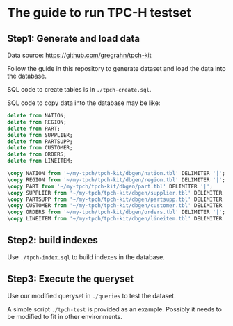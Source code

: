 # The guide to run TPC-H testset



## Step1: Generate and load data

Data source: https://github.com/gregrahn/tpch-kit

Follow the guide in this repository to generate dataset and load the data into the database.

SQL code to create tables is in `./tpch-create.sql`.

SQL code to copy data into the database may be like:

```sql
delete from NATION;
delete from REGION;
delete from PART;
delete from SUPPLIER;
delete from PARTSUPP;
delete from CUSTOMER;
delete from ORDERS;
delete from LINEITEM;

\copy NATION from '~/my-tpch/tpch-kit/dbgen/nation.tbl' DELIMITER '|';
\copy REGION from '~/my-tpch/tpch-kit/dbgen/region.tbl' DELIMITER '|';
\copy PART from '~/my-tpch/tpch-kit/dbgen/part.tbl' DELIMITER '|';
\copy SUPPLIER from '~/my-tpch/tpch-kit/dbgen/supplier.tbl' DELIMITER '|';
\copy PARTSUPP from '~/my-tpch/tpch-kit/dbgen/partsupp.tbl' DELIMITER '|';
\copy CUSTOMER from '~/my-tpch/tpch-kit/dbgen/customer.tbl' DELIMITER '|';
\copy ORDERS from '~/my-tpch/tpch-kit/dbgen/orders.tbl' DELIMITER '|';
\copy LINEITEM from '~/my-tpch/tpch-kit/dbgen/lineitem.tbl' DELIMITER '|';
```





## Step2: build indexes

Use `./tpch-index.sql` to build indexes in the database.



## Step3: Execute the queryset

Use our modified queryset in `./queries` to test the dataset.

A simple script `./tpch-test` is provided as an example. Possibly it needs to be modified to fit in other environments.




